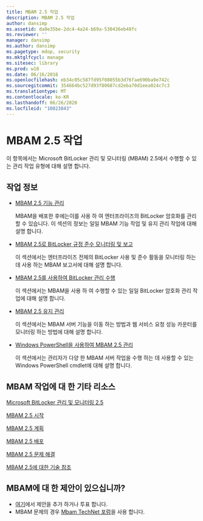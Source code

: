 ```yaml
---
title: MBAM 2.5 작업
description: MBAM 2.5 작업
author: dansimp
ms.assetid: da0e35be-2dc4-4a24-b69a-530436eb48fc
ms.reviewer: ''
manager: dansimp
ms.author: dansimp
ms.pagetype: mdop, security
ms.mktglfcycl: manage
ms.sitesec: library
ms.prod: w10
ms.date: 06/16/2016
ms.openlocfilehash: eb34c05c587fd95f08055b3d76fae690ba9e742c
ms.sourcegitcommit: 354664bc527d93f80687cd2eba70d1eea024c7c3
ms.translationtype: MT
ms.contentlocale: ko-KR
ms.lasthandoff: 06/26/2020
ms.locfileid: "10823843"
---
```

# MBAM 2.5 작업


이 항목에서는 Microsoft BitLocker 관리 및 모니터링 (MBAM) 2.5에서 수행할 수 있는 관리 작업 유형에 대해 설명 합니다.

## 작업 정보


-   [MBAM 2.5 기능 관리](administering-mbam-25-features.md)

    MBAM을 배포한 후에는이를 사용 하 여 엔터프라이즈의 BitLocker 암호화를 관리할 수 있습니다. 이 섹션의 정보는 일일 MBAM 기능 작업 및 유지 관리 작업에 대해 설명 합니다.

-   [MBAM 2.5로 BitLocker 규정 준수 모니터링 및 보고](monitoring-and-reporting-bitlocker-compliance-with-mbam-25.md)

    이 섹션에서는 엔터프라이즈 전체의 BitLocker 사용 및 준수 활동을 모니터링 하는 데 사용 하는 MBAM 보고서에 대해 설명 합니다.

-   [MBAM 2.5를 사용하여 BitLocker 관리 수행](performing-bitlocker-management-with-mbam-25.md)

    이 섹션에서는 MBAM을 사용 하 여 수행할 수 있는 일일 BitLocker 암호화 관리 작업에 대해 설명 합니다.

-   [MBAM 2.5 유지 관리](maintaining-mbam-25.md)

    이 섹션에서는 MBAM 서버 기능을 이동 하는 방법과 웹 서비스 요청 성능 카운터를 모니터링 하는 방법에 대해 설명 합니다.

-   [Windows PowerShell을 사용하여 MBAM 2.5 관리](using-windows-powershell-to-administer-mbam-25.md)

    이 섹션에서는 관리자가 다양 한 MBAM 서버 작업을 수행 하는 데 사용할 수 있는 Windows PowerShell cmdlet에 대해 설명 합니다.

## MBAM 작업에 대 한 기타 리소스


[Microsoft BitLocker 관리 및 모니터링 2.5](index.md)

[MBAM 2.5 시작](getting-started-with-mbam-25.md)

[MBAM 2.5 계획](planning-for-mbam-25.md)

[MBAM 2.5 배포](deploying-mbam-25.md)

[MBAM 2.5 문제 해결](troubleshooting-mbam-25.md)

[MBAM 2.5에 대한 기술 참조](technical-reference-for-mbam-25.md)

## MBAM에 대 한 제안이 있으십니까?
- [여기](http://mbam.uservoice.com/forums/268571-microsoft-bitlocker-administration-and-monitoring)에서 제안을 추가 하거나 투표 합니다. 
- MBAM 문제의 경우 [Mbam TechNet 포럼](https://social.technet.microsoft.com/Forums/home?forum=mdopmbam)을 사용 합니다.

 

 






